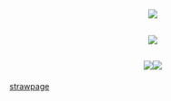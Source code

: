 
## <p align="center">![](https://komarev.com/ghpvc/?username=trulylain&label=𓃠+&color=926937)

## <p align="center">![](https://64.media.tumblr.com/7fa369ce9fc0a94795edb4e0fed2bc02/4bf4fa43d23d485b-63/s400x600/cc68118177e969ff7995d4e2f49f213977013325.pnj)
## <p align="center">![](https://64.media.tumblr.com/455015848fa212e6719bf136b406318b/4bf4fa43d23d485b-c5/s250x400/793eed7b3a372698e556d5d0a849ba87491518dc.pnj)![](https://64.media.tumblr.com/d491af883126bc7e7a2d64f7158ef836/4bf4fa43d23d485b-fb/s250x400/ea8acf2eab77712680b98863b32c5f4ac62495d5.pnj)

[strawpage](https://lainfr.straw.page/)
